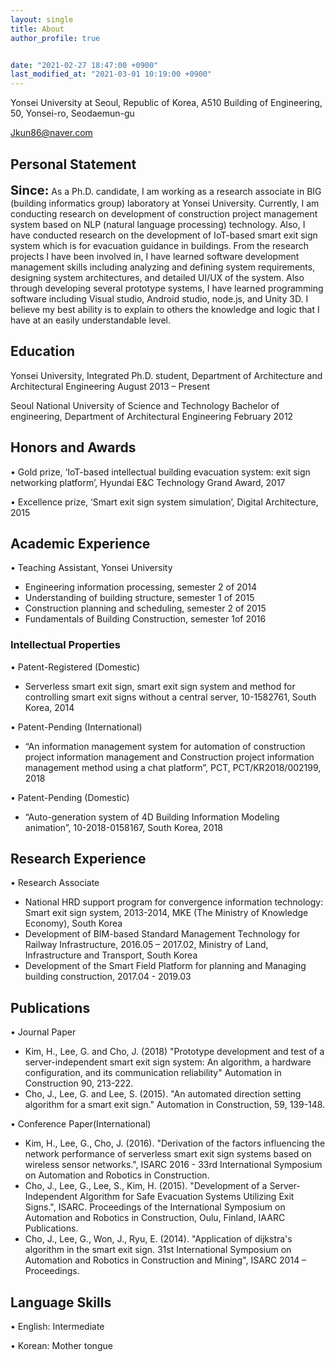```yaml
---
layout: single
title: About
author_profile: true


date: "2021-02-27 18:47:00 +0900"
last_modified_at: "2021-03-01 10:19:00 +0900"
---
```

Yonsei University at Seoul, Republic of Korea, A510 Building of Engineering, 50, Yonsei-ro, Seodaemun-gu 

Jkun86@naver.com


## Personal Statement

<span style="font-size: 20px;font-weight: bold;">Since:</span><span> As a Ph.D. candidate, I am working as a research associate in BIG (building informatics group) laboratory at Yonsei University. Currently, I am conducting research on development of construction project management system based on NLP (natural language processing) technology. Also, I have conducted research on the development of IoT-based smart exit sign system which is for evacuation guidance in buildings. From the research projects I have been involved in, I have learned software development management skills including analyzing and defining system requirements, designing system architectures, and detailed UI/UX of the system. Also through developing several prototype systems, I have learned programming software including Visual studio, Android studio, node.js, and Unity 3D. I believe my best ability is to explain to others the knowledge and logic that I have at an easily understandable level. </span>

## Education 

Yonsei University, 
Integrated Ph.D. student, Department of Architecture and Architectural Engineering 
August 2013 – Present

Seoul National University of Science and Technology 
Bachelor of engineering, Department of Architectural Engineering
February 2012


## Honors and Awards

•	Gold prize, ‘IoT-based intellectual building evacuation system: exit sign networking platform’, Hyundai E&C Technology Grand Award, 2017

•	Excellence prize, ‘Smart exit sign system simulation’, Digital Architecture, 2015



## Academic Experience

•	Teaching Assistant, Yonsei University 
-	Engineering information processing, semester 2 of 2014
-	Understanding of building structure, semester 1 of 2015
-	Construction planning and scheduling, semester 2 of 2015
-	Fundamentals of Building Construction, semester 1of 2016

### Intellectual Properties

•	Patent-Registered (Domestic)
-	Serverless smart exit sign, smart exit sign system and method for controlling smart exit signs without a central server, 10-1582761, South Korea, 2014

•	Patent-Pending (International)
-	“An information management system for automation of construction project information management and Construction project information management method using a chat platform”, PCT, PCT/KR2018/002199, 2018 

•	Patent-Pending (Domestic)
-	“Auto-generation system of 4D Building Information Modeling animation”, 10-2018-0158167, South Korea, 2018



## Research Experience

•	Research Associate
-	National HRD support program for convergence information technology: Smart exit sign system, 2013-2014, MKE (The Ministry of Knowledge Economy), South Korea
-	Development of BIM-based Standard Management Technology for Railway Infrastructure, 2016.05 – 2017.02, Ministry of Land, Infrastructure and Transport, South Korea
-	Development of the Smart Field Platform for planning and Managing building construction, 2017.04 - 2019.03

## Publications

•	Journal Paper
 -	Kim, H., Lee, G. and Cho, J. (2018) "Prototype development and test of a server-independent smart exit sign system: An algorithm, a hardware configuration, and its communication reliability" Automation in Construction 90, 213-222.
 -	Cho, J., Lee, G. and Lee, S. (2015). "An automated direction setting algorithm for a smart exit sign." Automation in Construction, 59, 139-148.


•	Conference Paper(International)
 -	Kim, H., Lee, G., Cho, J. (2016). "Derivation of the factors influencing the network performance of serverless smart exit sign systems based on wireless sensor networks.", ISARC 2016 - 33rd International Symposium on Automation and Robotics in Construction.
 -	Cho, J., Lee, G., Lee, S., Kim, H. (2015). "Development of a Server-Independent Algorithm for Safe Evacuation Systems Utilizing Exit Signs.", ISARC. Proceedings of the International Symposium on Automation and Robotics in Construction, Oulu, Finland, IAARC Publications. 
 -	Cho, J., Lee, G., Won, J., Ryu, E. (2014). "Application of dijkstra's algorithm in the smart exit sign. 31st International Symposium on Automation and Robotics in Construction and Mining", ISARC 2014 – Proceedings.

## Language Skills
•	English: Intermediate  

•	Korean: Mother tongue



